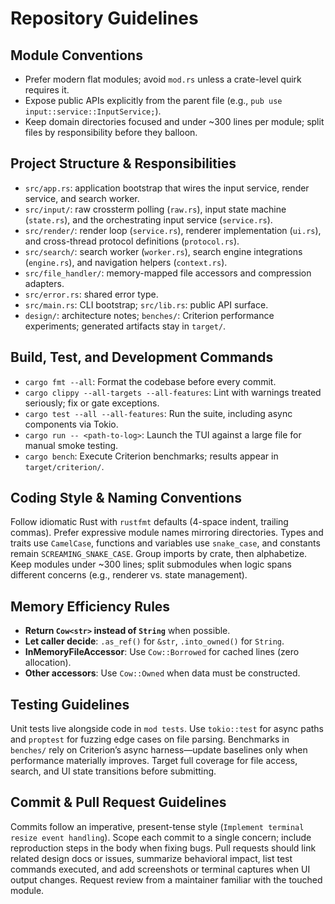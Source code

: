 # Repository Guidelines

## Module Conventions
- Prefer modern flat modules; avoid `mod.rs` unless a crate-level quirk requires it.
- Expose public APIs explicitly from the parent file (e.g., `pub use input::service::InputService;`).
- Keep domain directories focused and under ~300 lines per module; split files by responsibility before they balloon.

## Project Structure & Responsibilities
- `src/app.rs`: application bootstrap that wires the input service, render service, and search worker.
- `src/input/`: raw crossterm polling (`raw.rs`), input state machine (`state.rs`), and the orchestrating input service (`service.rs`).
- `src/render/`: render loop (`service.rs`), renderer implementation (`ui.rs`), and cross-thread protocol definitions (`protocol.rs`).
- `src/search/`: search worker (`worker.rs`), search engine integrations (`engine.rs`), and navigation helpers (`context.rs`).
- `src/file_handler/`: memory-mapped file accessors and compression adapters.
- `src/error.rs`: shared error type.
- `src/main.rs`: CLI bootstrap; `src/lib.rs`: public API surface.
- `design/`: architecture notes; `benches/`: Criterion performance experiments; generated artifacts stay in `target/`.

## Build, Test, and Development Commands
- `cargo fmt --all`: Format the codebase before every commit.
- `cargo clippy --all-targets --all-features`: Lint with warnings treated seriously; fix or gate exceptions.
- `cargo test --all --all-features`: Run the suite, including async components via Tokio.
- `cargo run -- <path-to-log>`: Launch the TUI against a large file for manual smoke testing.
- `cargo bench`: Execute Criterion benchmarks; results appear in `target/criterion/`.

## Coding Style & Naming Conventions
Follow idiomatic Rust with `rustfmt` defaults (4-space indent, trailing commas). Prefer expressive module names mirroring directories. Types and traits use `CamelCase`, functions and variables use `snake_case`, and constants remain `SCREAMING_SNAKE_CASE`. Group imports by crate, then alphabetize. Keep modules under ~300 lines; split submodules when logic spans different concerns (e.g., renderer vs. state management).

## Memory Efficiency Rules
- **Return `Cow<str>` instead of `String`** when possible.
- **Let caller decide**: `.as_ref()` for `&str`, `.into_owned()` for `String`.
- **InMemoryFileAccessor**: Use `Cow::Borrowed` for cached lines (zero allocation).
- **Other accessors**: Use `Cow::Owned` when data must be constructed.

## Testing Guidelines
Unit tests live alongside code in `mod tests`. Use `tokio::test` for async paths and `proptest` for fuzzing edge cases on file parsing. Benchmarks in `benches/` rely on Criterion’s async harness—update baselines only when performance materially improves. Target full coverage for file access, search, and UI state transitions before submitting.

## Commit & Pull Request Guidelines
Commits follow an imperative, present-tense style (`Implement terminal resize event handling`). Scope each commit to a single concern; include reproduction steps in the body when fixing bugs. Pull requests should link related design docs or issues, summarize behavioral impact, list test commands executed, and add screenshots or terminal captures when UI output changes. Request review from a maintainer familiar with the touched module.
